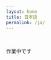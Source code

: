 ```yaml
---
layout: home
title: 日本語
permalink: /ja/
---
```


<br>

作業中です
<!-- Add Japanese summaries for other papers here if needed -->
